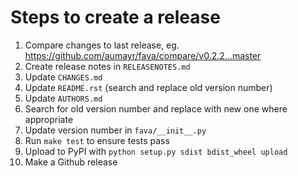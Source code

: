 # Steps to create a release

1. Compare changes to last release, eg.
   https://github.com/aumayr/fava/compare/v0.2.2...master
2. Create release notes in `RELEASENOTES.md`
3. Update `CHANGES.md`
4. Update `README.rst` (search and replace old version number)
5. Update `AUTHORS.md`
6. Search for old version number and replace with new one where appropriate
7. Update version number in `fava/__init__.py`
8. Run `make test` to ensure tests pass
9. Upload to PyPI with `python setup.py sdist bdist_wheel upload`
10. Make a Github release
